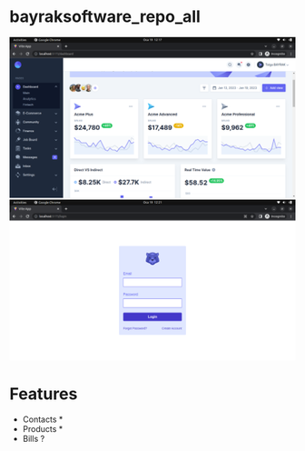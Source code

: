 # bayraksoftware_repo_all

<img src="./screenshot.png"></img>
<img src="./auth.png"></img>

# Features

- Contacts *
- Products *
- Bills ?